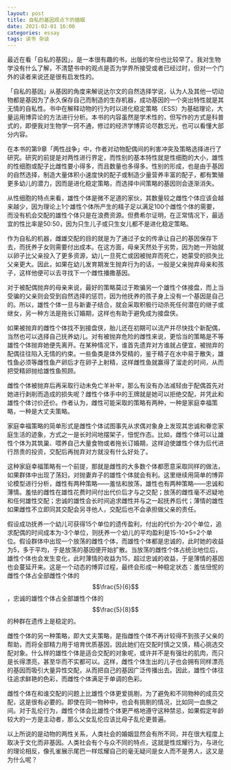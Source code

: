 ```yaml
---
layout: post
title: 自私的基因观点下的婚姻
date: 2021-02-01 16:00
categories: essay
tags: 读书 杂谈
---
```


最近在看「自私的基因」，是一本很有趣的书，出版的年份也比较早了。我对生物学没有什么了解，不清楚书中的观点是否为学界所接受或者已经过时，但对一个门外的读者来说还是很有启发性的。

「自私的基因」从基因的角度来解说达尔文的自然选择学说，认为人及其他一切动物都是基因为了永久保存自己而制造的生存机器，成功基因的一个突出特性就是其无情的自私性。书中在解释动物的行为时以进化稳定策略（ESS）为基础理论，大量运用博弈论的方法进行分析。本书的内容虽然是学术性的，但写作的方式是科普式的，即便我对生物学一窍不通，修过的经济学博弈论尽数忘光，也可以看懂大部分内容。

在本书的第9章「两性战争」中，作者对动物配偶间的利害冲突及策略选择进行了研究。研究的前提是对两性进行界定，而性别的基本特性就是性细胞的大小，雄性的性细胞或配子比雌性要小得多，而且数量也多得多。性别的形成，也是由于基因的自然选择，制造大量体积小速度快的配子或制造少量营养丰富的配子，都有繁殖更多幼儿的潜力，因而是进化稳定策略，而选择中间策略的基因则会逐渐消失。

从性细胞的特点来看，雄性个体是微不足道的家伙，其数量较之雌性个体应该会越来越少，因为理论上1个雄性个体所产生的精子足以满足100个雌性个体的需要，而没有机会交配的雄性个体只是在浪费资源。但费希尔证明，在正常情况下，最适宜的性比率是50:50，因为只生儿子或只生女儿都不是进化稳定策略。

作为自私的机器，雌雄交配的目的就是为了通过子女的传承让自己的基因保存下去，而抚养子女则需要付出成本。在这方面，母亲天然处于劣势，因为她一开始就以卵子比父亲投入了更多资源，幼儿一旦死亡或因被抛弃而死亡，她蒙受的损失比父亲更大。因此，如果在幼儿发育期发生抛弃行为的话，一般是父亲抛弃母亲和孩子，这样他便可以去寻找下一个雌性播撒基因。

对于被配偶抛弃的母亲来说，最好的策略莫过于欺骗另一个雄性个体接盘，而上当受骗的父亲则会受到自然选择的惩罚，因为他抚养的孩子身上没有一个基因是自己的。所以，雄性个体一旦与新妻子结合，就会采取积极行动杀死任何潜在的继子或继女，另一种方法是拖长订婚期，这样也有助于避免成为接盘侠。

如果被抛弃的雌性个体找不到接盘侠，胎儿还在初期可以流产并尽快找个新配偶，当然也可以选择自己抚养幼儿。对有被抛弃危险的雌性来说，更恰当的策略是不等雄性个体抛弃她便先离开。在某种情况下，谁首先遗弃对方谁就占便宜，被抛弃的配偶往往陷入无情的约束。一些鱼类是体外受精的，鉴于精子在水中易于散失，雄性鱼必须等雌性鱼产卵后才在卵子上射精，这样雌性鱼就赢得了溜走的时间，从而把受精卵抛给雄性鱼照顾。

雌性个体被抛弃后再采取行动未免亡羊补牢，那么有没有办法减轻由于配偶首先对她进行剥削而造成的损失呢？雌性个体手中的王牌就是她可以拒绝交配，并凭此和雄性个体讨价还价。作者认为，雌性可能采取的策略有两种，一种是家庭幸福策略，一种是大丈夫策略。

家庭幸福策略的简单形式是雌性个体试图事先从求偶对象身上发现其忠诚和眷恋家庭生活的迹象，方式之一是长时间地摆架子，忸怩作态。比如，雌性个体可以让雄性个体为其筑巢、喂养自己大量食物或者拖长订婚期，这样迫使雄性个体为后代进行昂贵的投资，交配后再抛弃对方就没有什么好处了。

这种家庭幸福策略有一个前提，那就是雌性的大多数个体都愿意采取同样的做法，如果群体中出现了荡妇，对抛妻弃子的雄性个体就会有利。这里继续用简单的博弈论模型进行分析，雌性有两种策略——羞怯和放荡，雄性也有两种策略——忠诚和薄情。羞怯的雌性在雄性花费时间付出代价后才与之交配；放荡的雌性毫不迟疑地和任何雄性交配；忠诚的雄性会长时间追求雌性并与之一起抚养后代；薄情的雄性如果雌性不立即同其交配会另寻他人，交配后也不会承担做父亲的责任。

假设成功抚养一个幼儿可获得15个单位的遗传盈利，付出的代价为-20个单位，追求配偶的时间成本为-3个单位，则抚养一个幼儿的平均盈利是15-10+5=2个单位。假设群体中出现一个放荡的雌性个体，而雄性个体都是忠诚的，此时她的收益为5，多于平均，于是放荡的基因便开始扩散。当放荡的雌性个体占统治地位后，雄性个体也会发生变化，此时薄情的收益为15，超过忠诚的收益，于是薄情的基因也会蔓延开来。这是一个动态的博弈过程，最终会形成一种稳定状态：羞怯忸怩的雌性个体占全部雌性个体的$$\frac{5}{6}$$，忠诚的雄性个体占全部雄性个体的$$\frac{5}{8}$$的种群在遗传上是稳定的。

雌性个体的另一种策略，即大丈夫策略，是指雌性个体不再计较得不到孩子父亲的帮助，而将全部精力用于培育优质基因，因此她们在交配时慎之又慎，精心挑选交配对象。什么样的雄性个体是适合交配的对象呢，或许并不是有强壮的肌肉，而只是长得漂亮，甚至华而不实都可以。这样，雌性个体生出的儿子也会拥有同样漂亮的基因而吸引大量异性交配，从而把自己的基因广泛传播出去。因此，雄性个体往往追求鲜艳的色彩，而雌性个体满足于单调的色彩。

雌性个体在和谁交配的问题上比雄性个体更爱挑剔，为了避免和不同物种的成员交配，这是很有必要的。即使在同一物种中，也会有挑剔的情况，比如同一血族之间。对于乱伦行为，雌性个体会比雄性个体更严格地遵守这种禁忌，如果假定年龄较大的一方是主动者，那么父女乱伦应该比母子乱伦更普遍。

以上所说的是动物的两性关系，人类社会的婚姻显然会有所不同，并在很大程度上取决于文化而非基因。人类社会有个与众不同的特点，这就是性炫耀行为，与进化的理论相反，像孔雀展示尾巴一样炫耀自己的毫无疑问是女人而不是男人，这又是为什么呢？
